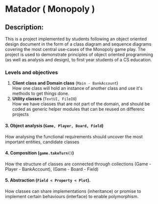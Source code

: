 # Matador ( Monopoly )

## Description:
This is a project implemented by students following an object oriented design document in the form of a class diagram and sequence diagrams covering the most central use-cases of the Monopoly game play.
The project is used to demonstrate principles of object oriented programming (as well as analysis and design), to first year students of a CS education.


### Levels and objectives
 1. **Client class and Domain class** (```Main - BankAccount```)<br />
How one class will hold an instance of another class and use it's methods to get things done.
2. **Utility classes** (```TextUI, FileIO```)<br />
How we have classes that are not part of the domain, and should be coded as generic helper modules that can be reused on differenc projects
#### 3. Object analysis (```Game, Player, Board, Field```)<br /> 
How analysing the functional requirements should uncover the most important entities, candidate classes  
#### 4. Composition (```game.takeTurn()```)<br />
How the structure of classes are connected through collections (Game - Player - BankAccount), (Game - Board - Field)
#### 5. Abstraction (```Field < Property < Plot```).<br />
How classes can share implementations (inheritance) or promise to implement certain behaviours (interface) to enable polymorphism.
